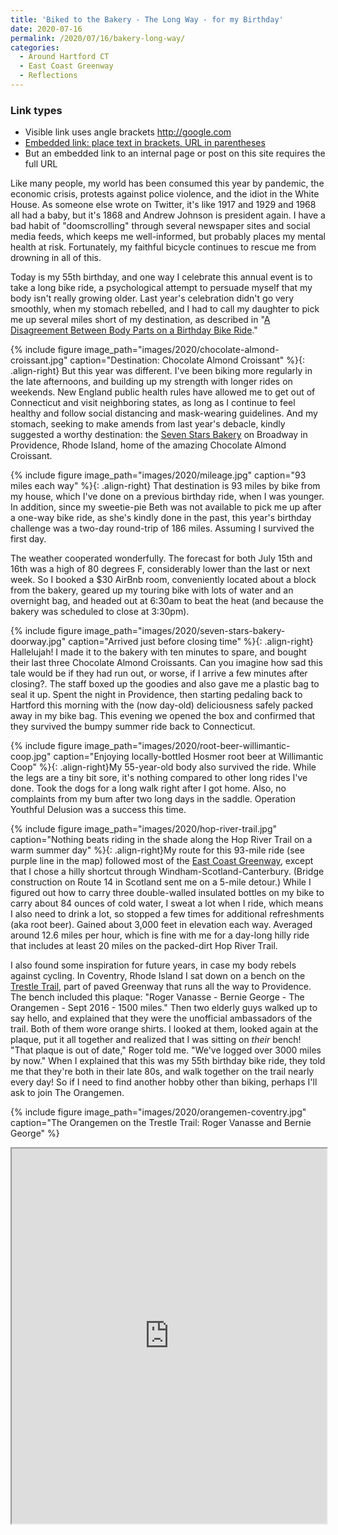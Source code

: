 ```yaml
---
title: 'Biked to the Bakery - The Long Way - for my Birthday'
date: 2020-07-16
permalink: /2020/07/16/bakery-long-way/
categories:
  - Around Hartford CT
  - East Coast Greenway
  - Reflections
---
```

### Link types
- Visible link uses angle brackets <http://google.com>
- [Embedded link: place text in brackets, URL in parentheses](http://google.com)
- But an embedded link to an internal page or post on this site requires the full URL

Like many people, my world has been consumed this year by pandemic, the economic crisis, protests against police violence, and the idiot in the White House. As someone else wrote on Twitter, it's like 1917 and 1929 and 1968 all had a baby, but it's 1868 and Andrew Johnson is president again. I have a bad habit of "doomscrolling" through several newspaper sites and social media feeds, which keeps me well-informed, but probably places my mental health at risk. Fortunately, my faithful bicycle continues to rescue me from drowning in all of this.

Today is my 55th birthday, and one way I celebrate this annual event is to take a long bike ride, a psychological attempt to persuade myself that my body isn't really growing older. Last year's celebration didn't go very smoothly, when my stomach rebelled, and I had to call my daughter to pick me up several miles short of my destination, as described in "[A Disagreement Between Body Parts on a Birthday Bike Ride](https://jackbikes.org/2019/07/disagreement/)."

{% include figure image_path="images/2020/chocolate-almond-croissant.jpg" caption="Destination: Chocolate Almond Croissant" %}{: .align-right} But this year was different. I've been biking more regularly in the late afternoons, and building up my strength with longer rides on weekends. New England public health rules have allowed me to get out of Connecticut and visit neighboring states, as long as I continue to feel healthy and follow social distancing and mask-wearing guidelines. And my stomach, seeking to make amends from last year's debacle, kindly suggested a worthy destination: the [Seven Stars Bakery](https://sevenstarsbakery.com/) on Broadway in Providence, Rhode Island, home of the amazing Chocolate Almond Croissant.

{% include figure image_path="images/2020/mileage.jpg" caption="93 miles each way" %}{: .align-right} That destination is 93 miles by bike from my house, which I've done on a previous birthday ride, when I was younger. In addition, since my sweetie-pie Beth was not available to pick me up after a one-way bike ride, as she's kindly done in the past, this year's birthday challenge was a two-day round-trip of 186 miles. Assuming I survived the first day.

The weather cooperated wonderfully. The forecast for both July 15th and 16th was a high of 80 degrees F, considerably lower than the last or next week. So I booked a $30 AirBnb room, conveniently located about a block from the bakery, geared up my touring bike with lots of water and an overnight bag, and headed out at 6:30am to beat the heat (and because the bakery was scheduled to close at 3:30pm).

{% include figure image_path="images/2020/seven-stars-bakery-doorway.jpg" caption="Arrived just before closing time" %}{: .align-right} Hallelujah! I made it to the bakery with ten minutes to spare, and bought their last three Chocolate Almond Croissants. Can you imagine how sad this tale would be if they had run out, or worse, if I arrive a few minutes after closing?. The staff boxed up the goodies and also gave me a plastic bag to seal it up. Spent the night in Providence, then starting pedaling back to Hartford this morning with the (now day-old) deliciousness safely packed away in my bike bag. This evening we opened the box and confirmed that they survived the bumpy summer ride back to Connecticut.

{% include figure image_path="images/2020/root-beer-willimantic-coop.jpg" caption="Enjoying locally-bottled Hosmer root beer at Willimantic Coop" %}{: .align-right}My 55-year-old body also survived the ride. While the legs are a tiny bit sore, it's nothing compared to other long rides I've done. Took the dogs for a long walk right after I got home. Also, no complaints from my bum after two long days in the saddle. Operation Youthful Delusion was a success this time.

{% include figure image_path="images/2020/hop-river-trail.jpg" caption="Nothing beats riding in the shade along the Hop River Trail on a warm summer day" %}{: .align-right}My route for this 93-mile ride (see purple line in the map) followed most of the [East Coast Greenway](http://greenway.org), except that I chose a hilly shortcut through Windham-Scotland-Canterbury. (Bridge construction on Route 14 in Scotland sent me on a 5-mile detour.) While I figured out how to carry three double-walled insulated bottles on my bike to carry about 84 ounces of cold water, I sweat a lot when I ride, which means I also need to drink a lot, so stopped a few times for additional refreshments (aka root beer). Gained about 3,000 feet in elevation each way. Averaged around 12.6 miles per hour, which is fine with me for a day-long hilly ride that includes at least 20 miles on the packed-dirt Hop River Trail.

I also found some inspiration for future years, in case my body rebels against cycling. In Coventry, Rhode Island I sat down on a bench on the [Trestle Trail](https://en.wikipedia.org/wiki/Washington_Secondary_Rail_Trail), part of paved Greenway that runs all the way to Providence. The bench included this plaque: "Roger Vanasse - Bernie George - The Orangemen - Sept 2016 - 1500 miles." Then two elderly guys walked up to say hello, and explained that they were the unofficial ambassadors of the trail. Both of them wore orange shirts. I looked at them, looked again at the plaque, put it all together and realized that I was sitting on *their* bench! "That plaque is out of date," Roger told me. "We've logged over 3000 miles by now." When I explained that this was my 55th birthday bike ride, they told me that they're both in their late 80s, and walk together on the trail nearly every day! So if I need to find another hobby other than biking, perhaps I'll ask to join The Orangemen.

{% include figure image_path="images/2020/orangemen-coventry.jpg" caption="The Orangemen on the Trestle Trail: Roger Vanasse and Bernie George" %}

<iframe src="https://jackdougherty.github.io/bikemapcode/connecticut.html#10/41.6975/-72.0813" width="100%" height="600px"></iframe>
